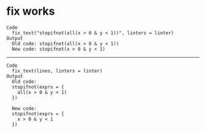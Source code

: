 # fix works

    Code
      fix_text("stopifnot(all(x > 0 & y < 1))", linters = linter)
    Output
      Old code: stopifnot(all(x > 0 & y < 1)) 
      New code: stopifnot(x > 0 & y < 1) 

---

    Code
      fix_text(lines, linters = linter)
    Output
      Old code:
      stopifnot(exprs = {
        all(x > 0 & y < 1)
      })
      
      New code:
      stopifnot(exprs = {
        x > 0 & y < 1
      })
      

